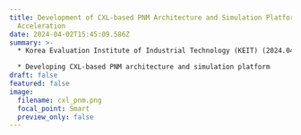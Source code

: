 ```yaml
---
title: Development of CXL-based PNM Architecture and Simulation Platform for LLM
  Acceleration
date: 2024-04-02T15:45:09.586Z
summary: >-
  * Korea Evaluation Institute of Industrial Technology (KEIT) (2024.04 - 2026.12)

  * Developing CXL-based PNM architecture and simulation platform
draft: false
featured: false
image:
  filename: cxl_pnm.png
  focal_point: Smart
  preview_only: false
---
```

